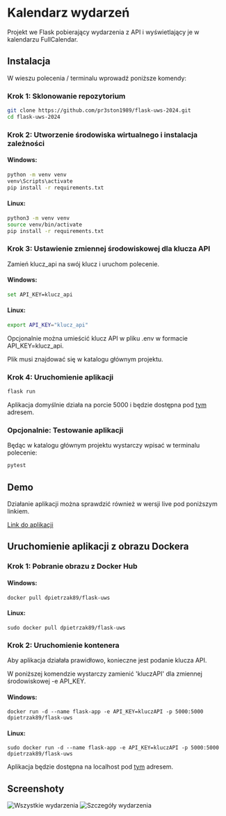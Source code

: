 # Kalendarz wydarzeń

Projekt we Flask pobierający wydarzenia z API i wyświetlający je w kalendarzu FullCalendar.

## Instalacja

W wieszu polecenia / terminalu wprowadź poniższe komendy:

### Krok 1: Sklonowanie repozytorium

```sh
git clone https://github.com/pr3ston1989/flask-uws-2024.git
cd flask-uws-2024
```

### Krok 2: Utworzenie środowiska wirtualnego i instalacja zależności

#### Windows:

```sh
python -m venv venv
venv\Scripts\activate
pip install -r requirements.txt
```

#### Linux: 

```bash
python3 -m venv venv
source venv/bin/activate
pip install -r requirements.txt
```

### Krok 3: Ustawienie zmiennej środowiskowej dla klucza API

Zamień klucz_api na swój klucz i uruchom polecenie.

#### Windows:

```sh
set API_KEY=klucz_api
```

#### Linux: 

```bash
export API_KEY="klucz_api"
```

Opcjonalnie można umieścić klucz API w pliku .env w formacie API_KEY=klucz_api.

Plik musi znajdować się w katalogu głównym projektu.

### Krok 4: Uruchomienie aplikacji

```sh
flask run
```

Aplikacja domyślnie działa na porcie 5000 i będzie dostępna pod [tym](http://127.0.0.1:5000/) adresem.

### Opcjonalnie: Testowanie aplikacji

Będąc w katalogu głównym projektu wystarczy wpisać w terminalu polecenie:

```sh
pytest
```

## Demo

Działanie aplikacji można sprawdzić również w wersji live pod poniższym linkiem.

[Link do aplikacji](http://ec2-3-8-3-192.eu-west-2.compute.amazonaws.com/)

## Uruchomienie aplikacji z obrazu Dockera

### Krok 1: Pobranie obrazu z Docker Hub

#### Windows:

```docker pull dpietrzak89/flask-uws```

#### Linux:

```sudo docker pull dpietrzak89/flask-uws```

### Krok 2: Uruchomienie kontenera

Aby aplikacja działała prawidłowo, konieczne jest podanie klucza API.

W poniższej komendzie wystarczy zamienić 'kluczAPI' dla zmiennej środowiskowej -e API_KEY.

#### Windows:

```docker run -d --name flask-app -e API_KEY=kluczAPI -p 5000:5000 dpietrzak89/flask-uws```

#### Linux:

```sudo docker run -d --name flask-app -e API_KEY=kluczAPI -p 5000:5000 dpietrzak89/flask-uws```


Aplikacja będzie dostępna na localhost pod [tym](http://127.0.0.1:5000/) adresem.


## Screenshoty

![Wszystkie wydarzenia](./screenshots/scr1.JPG)
![Szczegóły wydarzenia](./screenshots/scr2.JPG)